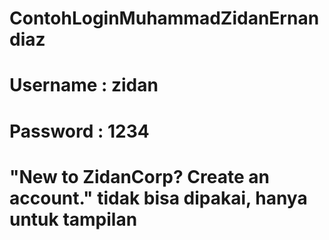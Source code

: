 # ContohLoginMuhammadZidanErnandiaz

# Username : zidan
# Password : 1234

# "New to ZidanCorp? Create an account." tidak bisa dipakai, hanya untuk tampilan
